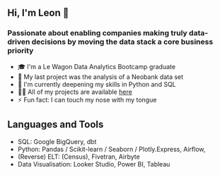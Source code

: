 ## Hi, I'm Leon 👋
### Passionate about enabling companies making truly data-driven decisions by moving the data stack a core business priority

- 🎓 I'm a Le Wagon Data Analytics Bootcamp graduate
- 🔭 My last project was the analysis of a Neobank data set
- 🌱 I'm currently deepening my skills in Python and SQL
- 👨‍💻 All of my projects are available [here]([url](https://github.com/band-leon?tab=repositories)) 
- ⚡ Fun fact: I can touch my nose with my tongue

## Languages and Tools

- SQL: Google BigQuery, dbt
- Python: Pandas / Scikit-learn / Seaborn / Plotly.Express, Airflow, 
- (Reverse) ELT: (Census), Fivetran, Airbyte
- Data Visualisation: Looker Studio, Power BI, Tableau
